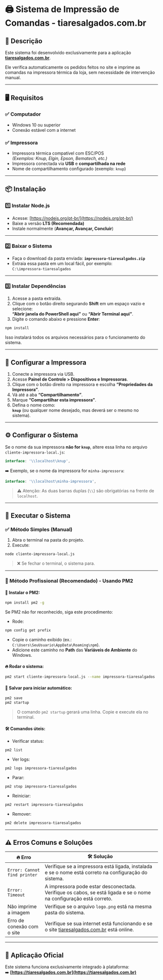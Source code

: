 
# 🖨️ Sistema de Impressão de Comandas - tiaresalgados.com.br

## 📄 Descrição
Este sistema foi desenvolvido exclusivamente para a aplicação **[tiaresalgados.com.br](https://tiaresalgados.com.br)**.

Ele verifica automaticamente os pedidos feitos no site e imprime as comandas na impressora térmica da loja, sem necessidade de intervenção manual.

---

## 🖥️ Requisitos

### ✅ Computador
- Windows 10 ou superior
- Conexão estável com a internet

### ✅ Impressora
- Impressora térmica compatível com ESC/POS  
*(Exemplos: Knup, Elgin, Epson, Bematech, etc.)*
- Impressora conectada via **USB** e **compartilhada na rede**
- Nome de compartilhamento configurado (exemplo: `knup`)

---

## 📦 Instalação

### 1️⃣ Instalar Node.js
- Acesse: [https://nodejs.org/pt-br/](https://nodejs.org/pt-br/)
- Baixe a versão **LTS (Recomendada)**
- Instale normalmente (**Avançar, Avançar, Concluir**)

---

### 2️⃣ Baixar o Sistema
- Faça o download da pasta enviada: **`impressora-tiaresalgados.zip`**
- Extraia essa pasta em um local fácil, por exemplo:  
`C:\impressora-tiaresalgados`

---

### 3️⃣ Instalar Dependências
1. Acesse a pasta extraída.
2. Clique com o botão direito segurando **Shift** em um espaço vazio e selecione:  
**“Abrir janela do PowerShell aqui”** ou **“Abrir Terminal aqui”**.
3. Digite o comando abaixo e pressione **Enter**:

```bash
npm install
```

Isso instalará todos os arquivos necessários para o funcionamento do sistema.

---

## 🔌 Configurar a Impressora

1. Conecte a impressora via USB.
2. Acesse **Painel de Controle > Dispositivos e Impressoras**.
3. Clique com o botão direito na impressora e escolha **“Propriedades da Impressora”**.
4. Vá até a aba **“Compartilhamento”**.
5. Marque **“Compartilhar esta impressora”**.
6. Defina o nome como:  
**`knup`** (ou qualquer nome desejado, mas deverá ser o mesmo no sistema).

---

## ⚙️ Configurar o Sistema

Se o nome da sua impressora **não for `knup`**, altere essa linha no arquivo `cliente-impressora-local.js`:

```javascript
interface: '\\localhost\knup',
```

➡️ Exemplo, se o nome da impressora for `minha-impressora`:

```javascript
interface: '\\localhost\minha-impressora',
```

> ⚠️ Atenção: As duas barras duplas (`\\`) são obrigatórias na frente de `localhost`.

---

## 🚀 Executar o Sistema

### ✅ Método Simples (Manual)

1. Abra o terminal na pasta do projeto.
2. Execute:

```bash
node cliente-impressora-local.js
```

> ❌ Se fechar o terminal, o sistema para.

---

### 🚀 Método Profissional (Recomendado) - Usando PM2

#### 🔧 Instalar o PM2:

```bash
npm install pm2 -g
```

Se PM2 não for reconhecido, siga este procedimento:
- Rode:

```bash
npm config get prefix
```

- Copie o caminho exibido (ex.: `C:\Users\SeuUsuario\AppData\Roaming\npm`).
- Adicione este caminho no **Path** das **Variáveis de Ambiente** do Windows.

#### 🔥 Rodar o sistema:

```bash
pm2 start cliente-impressora-local.js --name impressora-tiaresalgados
```

#### 💾 Salvar para iniciar automático:

```bash
pm2 save
pm2 startup
```

> O comando `pm2 startup` gerará uma linha. Copie e execute ela no terminal.

#### 🛠️ Comandos úteis:

- Verificar status:

```bash
pm2 list
```

- Ver logs:

```bash
pm2 logs impressora-tiaresalgados
```

- Parar:

```bash
pm2 stop impressora-tiaresalgados
```

- Reiniciar:

```bash
pm2 restart impressora-tiaresalgados
```

- Remover:

```bash
pm2 delete impressora-tiaresalgados
```

---

## ⚠️ Erros Comuns e Soluções

| 🔥 Erro | 🛠️ Solução |
|--------|----------------|
| `Error: Cannot find printer` | Verifique se a impressora está ligada, instalada e se o nome está correto na configuração do sistema. |
| `Error: Timeout` | A impressora pode estar desconectada. Verifique os cabos, se está ligada e se o nome na configuração está correto. |
| Não imprime a imagem | Verifique se o arquivo `logo.png` está na mesma pasta do sistema. |
| Erro de conexão com o site | Verifique se sua internet está funcionando e se o site [tiaresalgados.com.br](https://tiaresalgados.com.br) está online. |

---

## 🔗 Aplicação Oficial

Este sistema funciona exclusivamente integrado à plataforma:  
➡️ **[https://tiaresalgados.com.br](https://tiaresalgados.com.br)**
